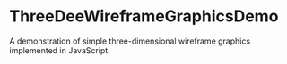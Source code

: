 ThreeDeeWireframeGraphicsDemo
=============================

A demonstration of simple three-dimensional wireframe graphics implemented
in JavaScript.
